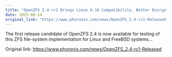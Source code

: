 ```yaml
---
title: "OpenZFS 2.4-rc1 Brings Linux 6.16 Compatibility, Better Encryption Performance With AVX2"
date: 2025-08-24
original_link: "https://www.phoronix.com/news/OpenZFS_2.4-rc1-Released"
---
```


The first release candidate of OpenZFS 2.4 is now available for testing of this ZFS file-system implementation for Linux and FreeBSD systems...

Original link: https://www.phoronix.com/news/OpenZFS_2.4-rc1-Released